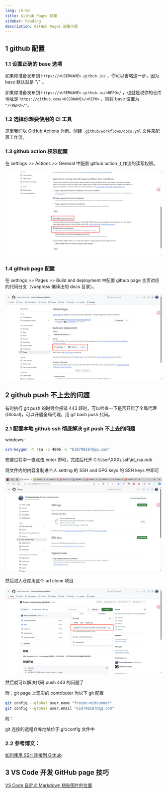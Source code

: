 ```yaml
---
lang: zh-CN
title: GitHub Pages 部署
sidebar: heading
description: GitHub Pages 部署问题
---
```


## 1 github 配置

### 1.1 设置正确的 base 选项

如果你准备发布到 `https://<USERNAME>.github.io/` ，你可以省略这一步，因为 base 默认就是 "/" 。

如果你准备发布到 `https://<USERNAME>.github.io/<REPO>/` ，也就是说你的仓库地址是 `https://github.com/<USERNAME>/<REPO>` ，则将 base 设置为 `"/<REPO>/"`。

### 1.2 选择你想要使用的 CI 工具

这里我们以 [GitHub Actions](https://github.com/features/actions) 为例。创建 `.github/workflows/docs.yml` 文件来配置工作流。

### 1.3 github action 权限配置

在 settings >> Actions >> General 中配置 github action 工作流的读写权限。

![alt text](assets/README/image-2.png)

### 1.4 github page 配置

在 settings >> Pages >> Build and deployment 中配置 github page 主页对应的代码分支（vuepress 编译出的 docs 目录）。

![alt text](assets/README/image-3.png)

## 2 github push 不上去的问题

有时执行 git push 的时候会报错 443 超时，可以检查一下是否开启了全局代理(Global)，可以开启全局代理，用 git bash push 代码。

### 2.1 配置本地 github ssh 彻底解决 git push 不上去的问题

windows:

```bash
ssh-keygen -t rsa -b 4096 -C "610798187@qq.com"
```

安装过程中一直点击 enter 即可，完成后代开 C:\User\XXX\\.ssh\id_rsa.pub

将文件内的内容复制进个人 setting 的 SSH and GPG keys 的 SSH keys 中即可

![github settings](assets/README/image.png)

然后进入仓库用这个 url clone 项目

![alt text](assets/README/image-1.png)

然后就可以解决代码 push 443 的问题了

附：git page 上现实的 contributor 为以下 git 配置

```bash
git config --global user.name "frozen-midsummer"
git config --global user.email "610798187@qq.com"
```

附：

git 连接的远程仓库地址位于.git/config 文件中

### 2.2 参考博文：

[如何使用 SSH 连接到 Github](https://zhuanlan.zhihu.com/p/111344840)

## 3 VS Code 开发 GitHub page 技巧

[VS Code 自定义 Markdown 粘贴图片的位置](https://blog.csdn.net/LT_admin/article/details/135136872)
